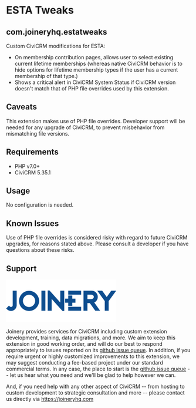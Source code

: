 # ESTA Tweaks
## com.joineryhq.estatweaks

Custom CiviCRM modifications for ESTA:

* On membership contribution pages, allows user to select existing current lifetime memberships
  (whereas native CiviCRM behavior is to hide options for lifetime membership types if the user
  has a current membership of that type.)
* Shows a critical alert in CiviCRM System Status if CiviCRM version doesn't match that of PHP
  file overrides used by this extension.

## Caveats

This extension makes use of PHP file overrides. Developer support will be needed for any 
upgrade of CiviCRM, to prevent misbehavior from mismatching file versions.

## Requirements

* PHP v7.0+
* CiviCRM 5.35.1

## Usage

No configuration is needed.

## Known Issues

Use of PHP file overrides is considered risky with regard to future CiviCRM upgrades,
for reasons stated above. Please consult a developer if you have questions about these
risks.

## Support
![screenshot](/images/joinery-logo.png)

Joinery provides services for CiviCRM including custom extension development, training, data migrations, and more. We aim to keep this extension in good working order, and will do our best to respond appropriately to issues reported on its [github issue queue](https://github.com/twomice/com.joineryhq.estatweaks/issues). In addition, if you require urgent or highly customized improvements to this extension, we may suggest conducting a fee-based project under our standard commercial terms.  In any case, the place to start is the [github issue queue](https://github.com/twomice/com.joineryhq.estatweaks/issues) -- let us hear what you need and we'll be glad to help however we can.

And, if you need help with any other aspect of CiviCRM -- from hosting to custom development to strategic consultation and more -- please contact us directly via https://joineryhq.com
